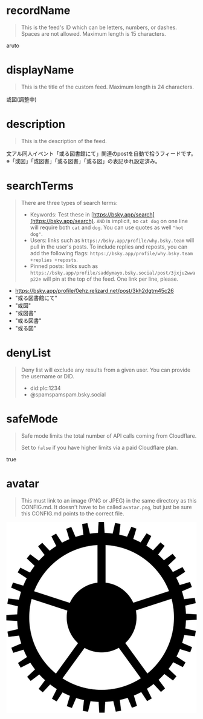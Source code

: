 
# recordName

> This is the feed's ID which can be letters, numbers, or dashes. Spaces are not allowed. Maximum length is 15 characters.

aruto

# displayName

> This is the title of the custom feed. Maximum length is 24 characters.

或図(調整中)

# description

> This is the description of the feed.

文アル同人イベント「或る図書館にて」関連のpostを自動で拾うフィードです。 ※「或図」「或図書」「或る図書」「或る図」の表記ゆれ設定済み。

# searchTerms

> There are three types of search terms:
>
> - Keywords: Test these in [https://bsky.app/search](https://bsky.app/search). `AND` is implicit, so `cat dog` on one line will require both `cat` and `dog`. You can use quotes as well `"hot dog"`.
> - Users: links such as `https://bsky.app/profile/why.bsky.team` will pull in the user's posts. To include replies and reposts, you can add the following flags: `https://bsky.app/profile/why.bsky.team +replies +reposts`.
> - Pinned posts: links such as `https://bsky.app/profile/saddymayo.bsky.social/post/3jxju2wwap22e` will pin at the top of the feed. One link per line, please.

- https://bsky.app/profile/0ehz.relizard.net/post/3kh2dgtm45c26
- "或る図書館にて"
- "或図"
- "或図書"
- "或る図書"
- "或る図"

# denyList

> Deny list will exclude any results from a given user. You can provide the username or DID.
>
> - did:plc:1234
> - @spamspamspam.bsky.social

# safeMode

> Safe mode limits the total number of API calls coming from Cloudflare.
>
> Set to `false` if you have higher limits via a paid Cloudflare plan.

true

# avatar

> This must link to an image (PNG or JPEG) in the same directory as this CONFIG.md. It doesn't have to be called `avatar.png`, but just be sure this CONFIG.md points to the correct file.

![](aruto1.jpg)
